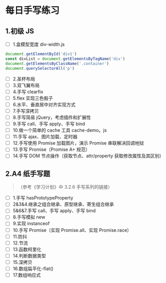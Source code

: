 # 每日手写练习

## 1.初级 JS

- [ ] 1.盒模型宽度 div-width.js

```js
document.getElementById('div1')
const divList = document.getElementsByTagName('div')
document.getElementsByClassName('.container')
document.querySelectorAll('p')
```

- [ ] 2.圣杯布局
- [ ] 3.双飞翼布局
- [ ] 4.手写 clearfix
- [ ] 5.flex 实现三色骰子
- [ ] 6.水平、垂直居中对齐实现方式
- [ ] 7.手写深拷贝
- [ ] 8.手写简易 jQuery，考虑插件和扩展性
- [ ] 9.手写 call、手写 apply、手写 bind
- [ ] 10.做一个简单的 cache 工具 cache-demo。js
- [ ] 11.手写 ajax、图片加载、定时器
- [ ] 12.手写使用 Promise 加载图片，演示 Promise 串联解决回调地狱
- [ ] 13.手写 Promise（Promise A+ 规范）
- [ ] 14.手写 DOM 节点操作（获取节点、attr/property 获取修改属性及其区别）

## 2.A4 纸手写题

> （参考《学习计划》中 3.2.6 手写系列的链接）

- [ ] 1.手写 hasPrototypeProperty
- [ ] 2&3&4.继承之组合继承、原型继承、寄生组合继承
- [ ] 5&6&7.手写 call、手写 apply、手写 bind
- [ ] 8.手写模拟 new
- [ ] 9.实现 instanceof
- [ ] 10.手写 Promise（实现 Promise.all、实现 Promise.race）
- [ ] 11.防抖
- [ ] 12.节流
- [ ] 13.函数柯里化
- [ ] 14.判断数据类型
- [ ] 15.深拷贝
- [ ] 16.数组扁平化-flat()
- [ ] 17.数组响应式
